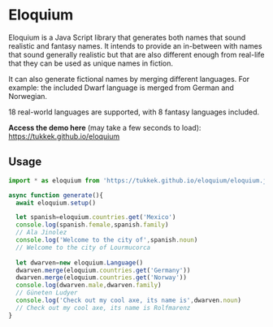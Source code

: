 # Eloquium

Eloquium is a Java Script library that generates both names that sound realistic and fantasy names. It intends to provide an in-between with names that sound generally realistic but that are also different enough from real-life that they can be used as unique names in fiction.

It can also generate fictional names by merging different languages. For example: the included Dwarf language is merged from German and Norwegian.

18 real-world languages are supported, with 8 fantasy languages included.

**Access the demo here** (may take a few seconds to load): https://tukkek.github.io/eloquium

## Usage

```js
import * as eloquium from 'https://tukkek.github.io/eloquium/eloquium.js'

async function generate(){
  await eloquium.setup()

  let spanish=eloquium.countries.get('Mexico')
  console.log(spanish.female,spanish.family)
  // Ala Jinolez
  console.log('Welcome to the city of',spanish.noun)
  // Welcome to the city of Lourmucorca
  
  let dwarven=new eloquium.Language()
  dwarven.merge(eloquium.countries.get('Germany'))
  dwarven.merge(eloquium.countries.get('Norway'))
  console.log(dwarven.male,dwarven.family)
  // Güneten Ludyer
  console.log('Check out my cool axe, its name is',dwarven.noun)
  // Check out my cool axe, its name is Rolfmarenz
}
```
